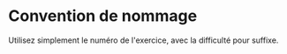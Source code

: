 # Convention de nommage 

Utilisez simplement le numéro de l'exercice, avec la difficulté pour suffixe.
